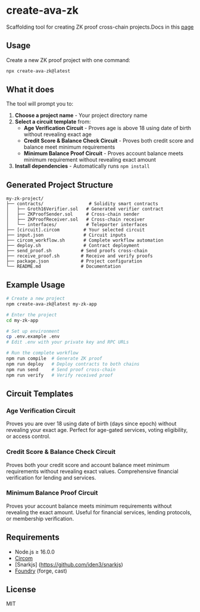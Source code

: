 # create-ava-zk

Scaffolding tool for creating ZK proof cross-chain projects.Docs in this [page](https://ava-zk.vercel.app/)

## Usage

Create a new ZK proof project with one command:

```bash
npx create-ava-zk@latest
```

## What it does

The tool will prompt you to:

1. **Choose a project name** - Your project directory name
2. **Select a circuit template** from:
   - **Age Verification Circuit** - Proves age is above 18 using date of birth without revealing exact age
   - **Credit Score & Balance Check Circuit** - Proves both credit score and balance meet minimum requirements
   - **Minimum Balance Proof Circuit** - Proves account balance meets minimum requirement without revealing exact amount
3. **Install dependencies** - Automatically runs `npm install`

## Generated Project Structure

```
my-zk-project/
├── contracts/                 # Solidity smart contracts
│   ├── Groth16Verifier.sol   # Generated verifier contract
│   ├── ZKProofSender.sol     # Cross-chain sender
│   ├── ZKProofReceiver.sol   # Cross-chain receiver
│   └── interfaces/           # Teleporter interfaces
├── [circuit].circom         # Your selected circuit
├── input.json               # Circuit inputs
├── circom_workflow.sh       # Complete workflow automation
├── deploy.sh                # Contract deployment
├── send_proof.sh           # Send proofs cross-chain
├── receive_proof.sh        # Receive and verify proofs
├── package.json            # Project configuration
└── README.md               # Documentation
```

## Example Usage

```bash
# Create a new project
npm create-ava-zk@latest my-zk-app

# Enter the project
cd my-zk-app

# Set up environment
cp .env.example .env
# Edit .env with your private key and RPC URLs

# Run the complete workflow
npm run compile  # Generate ZK proof
npm run deploy   # Deploy contracts to both chains
npm run send     # Send proof cross-chain
npm run verify   # Verify received proof
```

## Circuit Templates

### Age Verification Circuit
Proves you are over 18 using date of birth (days since epoch) without revealing your exact age. Perfect for age-gated services, voting eligibility, or access control.

### Credit Score & Balance Check Circuit  
Proves both your credit score and account balance meet minimum requirements without revealing exact values. Comprehensive financial verification for lending and services.

### Minimum Balance Proof Circuit
Proves your account balance meets minimum requirements without revealing the exact amount. Useful for financial services, lending protocols, or membership verification.

## Requirements

- Node.js ≥ 16.0.0
- [Circom](https://docs.circom.io/getting-started/installation/) 
- [Snarkjs] (https://github.com/iden3/snarkjs)
- [Foundry](https://getfoundry.sh/) (forge, cast)




## License

MIT 
